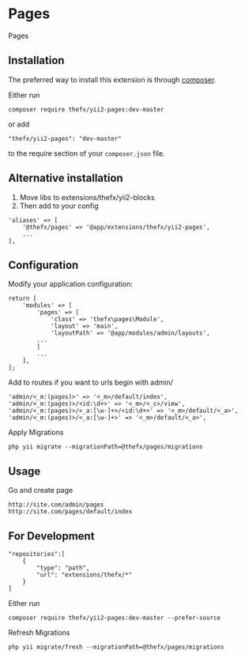Pages
======
Pages

Installation
------------

The preferred way to install this extension is through [composer](http://getcomposer.org/download/).

Either run

```
composer require thefx/yii2-pages:dev-master
```

or add

```
"thefx/yii2-pages": "dev-master"
```

to the require section of your `composer.json` file.

Alternative installation
---

1. Move libs to extensions/thefx/yii2-blocks
2. Then add to your config

```
'aliases' => [
    '@thefx/pages' => '@app/extensions/thefx/yii2-pages',
    ...
],
```

Configuration
---

Modify your application configuration:

```
return [
    'modules' => [
        'pages' => [
            'class' => 'thefx\pages\Module',
            'layout' => 'main',
            'layoutPath' => '@app/modules/admin/layouts',
        ...
        ]
        ...
    ],
];
```

Add to routes if you want to urls begin with admin/

```
'admin/<_m:(pages)>' => '<_m>/default/index',
'admin/<_m:(pages)>/<id:\d+>' => '<_m>/<_c>/view',
'admin/<_m:(pages)>/<_a:[\w-]+>/<id:\d+>' => '<_m>/default/<_a>',
'admin/<_m:(pages)>/<_a:[\w-]+>' => '<_m>/default/<_a>',
```

Apply Migrations

```
php yii migrate --migrationPath=@thefx/pages/migrations
```

Usage
-----

Go and create page

```
http://site.com/admin/pages
http://site.com/pages/default/index
```

For Development
-----

```
"repositories":[
    {
        "type": "path",
        "url": "extensions/thefx/*"
    }
]
```

Either run

```
composer require thefx/yii2-pages:dev-master --prefer-source
```


Refresh Migrations

```
php yii migrate/fresh --migrationPath=@thefx/pages/migrations
```
